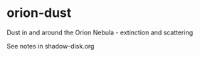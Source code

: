 orion-dust
==========

Dust in and around the Orion Nebula - extinction and scattering

See notes in shadow-disk.org
